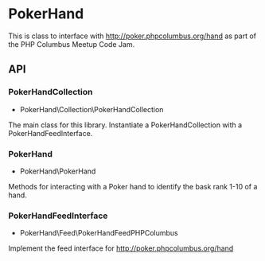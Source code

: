 # PokerHand

This is class to interface with http://poker.phpcolumbus.org/hand as part of the PHP Columbus Meetup Code Jam.

## API

### PokerHandCollection

- PokerHand\Collection\PokerHandCollection

The main class for this library. Instantiate a PokerHandCollection with a PokerHandFeedInterface.

### PokerHand

- PokerHand\PokerHand

Methods for interacting with a Poker hand to identify the bask rank 1-10 of a hand.

### PokerHandFeedInterface

- PokerHand\Feed\PokerHandFeedPHPColumbus

Implement the feed interface for http://poker.phpcolumbus.org/hand
